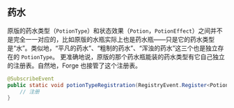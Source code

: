 ## 药水

原版的药水类型（`PotionType`）和状态效果（`Potion`，`PotionEffect`）之间并不是完全一一对应的，比如原版的水瓶实际上也是药水瓶——只是它的药水类型是“水”。类似地，“平凡的药水”、“粗制的药水”、“浑浊的药水”这三个也是独立存在的 `PotionType`。
更准确地说，原版的那个药水瓶能装的药水类型有它自己独立的注册表。自然地，Forge 也接管了这个注册表。

```java
@SubscribeEvent
public static void potionTypeRegistration(RegistryEvent.Register<PotionType> event) {
    // 注册
}
```
